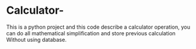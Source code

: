 # Calculator-
This is a python project and this code describe a calculator operation, you can do all mathematical simplification and store previous calculation Without using database.
